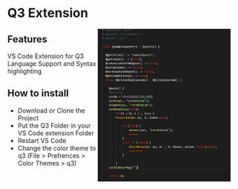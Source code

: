 # Q3 Extension
 <img align="right" src="samplecode.png" width="300" />
 
## Features
VS Code Extension for Q3 Language Support and Syntax highlighting
## How to install

- Download or Clone the Project
- Put the Q3 Folder in your VS Code extension Folder
- Restart VS Code
- Change the color theme to q3 (File > Prefrences > Color Themes > q3)

